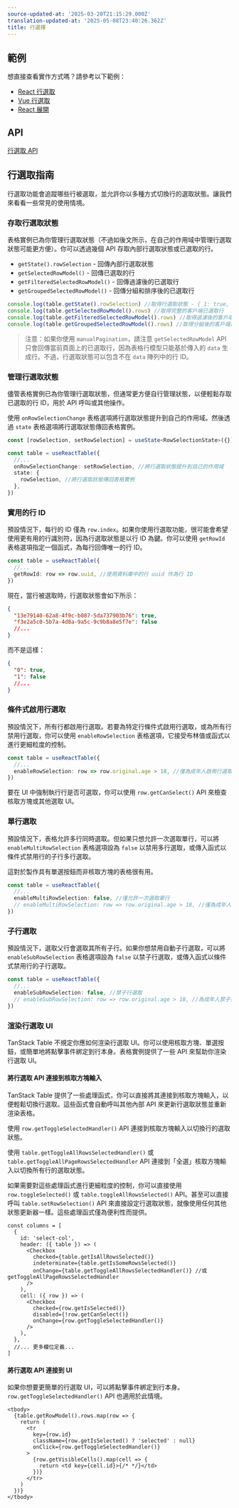 ```yaml
---
source-updated-at: '2025-03-20T21:15:29.000Z'
translation-updated-at: '2025-05-08T23:40:26.362Z'
title: 行選擇
---
```

## 範例

想直接查看實作方式嗎？請參考以下範例：

- [React 行選取](../framework/react/examples/row-selection)
- [Vue 行選取](../framework/vue/examples/row-selection)
- [React 展開](../framework/react/examples/expanding)

## API

[行選取 API](../api/features/row-selection)

## 行選取指南

行選取功能會追蹤哪些行被選取，並允許你以多種方式切換行的選取狀態。讓我們來看看一些常見的使用情境。

### 存取行選取狀態

表格實例已為你管理行選取狀態（不過如後文所示，在自己的作用域中管理行選取狀態可能更方便）。你可以透過幾個 API 存取內部行選取狀態或已選取的行。

- `getState().rowSelection` - 回傳內部行選取狀態
- `getSelectedRowModel()` - 回傳已選取的行
- `getFilteredSelectedRowModel()` - 回傳過濾後的已選取行
- `getGroupedSelectedRowModel()` - 回傳分組和排序後的已選取行

```ts
console.log(table.getState().rowSelection) //取得行選取狀態 - { 1: true, 2: false, etc... }
console.log(table.getSelectedRowModel().rows) //取得完整的客戶端已選取行
console.log(table.getFilteredSelectedRowModel().rows) //取得過濾後的客戶端已選取行
console.log(table.getGroupedSelectedRowModel().rows) //取得分組後的客戶端已選取行
```

> 注意：如果你使用 `manualPagination`，請注意 `getSelectedRowModel` API 只會回傳當前頁面上的已選取行，因為表格行模型只能基於傳入的 `data` 生成行。不過，行選取狀態可以包含不在 `data` 陣列中的行 ID。

### 管理行選取狀態

儘管表格實例已為你管理行選取狀態，但通常更方便自行管理狀態，以便輕鬆存取已選取的行 ID，用於 API 呼叫或其他操作。

使用 `onRowSelectionChange` 表格選項將行選取狀態提升到自己的作用域。然後透過 `state` 表格選項將行選取狀態傳回表格實例。

```ts
const [rowSelection, setRowSelection] = useState<RowSelectionState>({}) //自行管理行選取狀態

const table = useReactTable({
  //...
  onRowSelectionChange: setRowSelection, //將行選取狀態提升到自己的作用域
  state: {
    rowSelection, //將行選取狀態傳回表格實例
  },
})
```

### 實用的行 ID

預設情況下，每行的 ID 僅為 `row.index`。如果你使用行選取功能，很可能會希望使用更有用的行識別符，因為行選取狀態是以行 ID 為鍵。你可以使用 `getRowId` 表格選項指定一個函式，為每行回傳唯一的行 ID。

```ts
const table = useReactTable({
  //...
  getRowId: row => row.uuid, //使用資料庫中的行 uuid 作為行 ID
})
```

現在，當行被選取時，行選取狀態會如下所示：

```json
{
  "13e79140-62a8-4f9c-b087-5da737903b76": true,
  "f3e2a5c0-5b7a-4d8a-9a5c-9c9b8a8e5f7e": false
  //...
}
```

而不是這樣：

```json
{
  "0": true,
  "1": false
  //...
}
```

### 條件式啟用行選取

預設情況下，所有行都啟用行選取。若要為特定行條件式啟用行選取，或為所有行禁用行選取，你可以使用 `enableRowSelection` 表格選項，它接受布林值或函式以進行更細粒度的控制。

```ts
const table = useReactTable({
  //...
  enableRowSelection: row => row.original.age > 18, //僅為成年人啟用行選取
})
```

要在 UI 中強制執行行是否可選取，你可以使用 `row.getCanSelect()` API 來檢查核取方塊或其他選取 UI。

### 單行選取

預設情況下，表格允許多行同時選取。但如果只想允許一次選取單行，可以將 `enableMultiRowSelection` 表格選項設為 `false` 以禁用多行選取，或傳入函式以條件式禁用行的子行多行選取。

這對於製作具有單選按鈕而非核取方塊的表格很有用。

```ts
const table = useReactTable({
  //...
  enableMultiRowSelection: false, //僅允許一次選取單行
  // enableMultiRowSelection: row => row.original.age > 18, //僅為成年人允許一次選取單行
})
```

### 子行選取

預設情況下，選取父行會選取其所有子行。如果你想禁用自動子行選取，可以將 `enableSubRowSelection` 表格選項設為 `false` 以禁子行選取，或傳入函式以條件式禁用行的子行選取。

```ts
const table = useReactTable({
  //...
  enableSubRowSelection: false, //禁子行選取
  // enableSubRowSelection: row => row.original.age > 18, //為成年人禁子行選取
})
```

### 渲染行選取 UI

TanStack Table 不規定你應如何渲染行選取 UI。你可以使用核取方塊、單選按鈕，或簡單地將點擊事件綁定到行本身。表格實例提供了一些 API 來幫助你渲染行選取 UI。

#### 將行選取 API 連接到核取方塊輸入

TanStack Table 提供了一些處理函式，你可以直接將其連接到核取方塊輸入，以便輕鬆切換行選取。這些函式會自動呼叫其他內部 API 來更新行選取狀態並重新渲染表格。

使用 `row.getToggleSelectedHandler()` API 連接到核取方塊輸入以切換行的選取狀態。

使用 `table.getToggleAllRowsSelectedHandler()` 或 `table.getToggleAllPageRowsSelectedHandler` API 連接到「全選」核取方塊輸入以切換所有行的選取狀態。

如果需要對這些處理函式進行更細粒度的控制，你可以直接使用 `row.toggleSelected()` 或 `table.toggleAllRowsSelected()` API。甚至可以直接呼叫 `table.setRowSelection()` API 來直接設定行選取狀態，就像使用任何其他狀態更新器一樣。這些處理函式僅為便利性而提供。

```tsx
const columns = [
  {
    id: 'select-col',
    header: ({ table }) => (
      <Checkbox
        checked={table.getIsAllRowsSelected()}
        indeterminate={table.getIsSomeRowsSelected()}
        onChange={table.getToggleAllRowsSelectedHandler()} //或 getToggleAllPageRowsSelectedHandler
      />
    ),
    cell: ({ row }) => (
      <Checkbox
        checked={row.getIsSelected()}
        disabled={!row.getCanSelect()}
        onChange={row.getToggleSelectedHandler()}
      />
    ),
  },
  //... 更多欄位定義...
]
```

#### 將行選取 API 連接到 UI

如果你想要更簡單的行選取 UI，可以將點擊事件綁定到行本身。`row.getToggleSelectedHandler()` API 也適用於此情境。

```tsx
<tbody>
  {table.getRowModel().rows.map(row => {
    return (
      <tr
        key={row.id}
        className={row.getIsSelected() ? 'selected' : null}
        onClick={row.getToggleSelectedHandler()}
      >
        {row.getVisibleCells().map(cell => {
          return <td key={cell.id}>{/* */}</td>
        })}
      </tr>
    )
  })}
</tbody>
```
